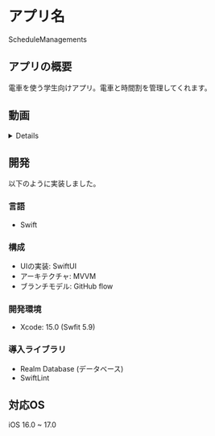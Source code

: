# アプリ名
ScheduleManagements

## アプリの概要
電車を使う学生向けアプリ。電車と時間割を管理してくれます。

## 動画
<details>
  

https://github.com/KakizakiHayate/schedule-managements/assets/109132975/ae5255f1-bc23-4ce3-a264-7366432aa4f4


</details>


## 開発
以下のように実装しました。
### 言語
- Swift

### 構成
- UIの実装:  SwiftUI
- アーキテクチャ: MVVM
- ブランチモデル: GitHub flow

### 開発環境
- Xcode: 15.0 (Swfit 5.9)

### 導入ライブラリ
- Realm Database (データベース)
- SwiftLint

## 対応OS
iOS 16.0 ~ 17.0
